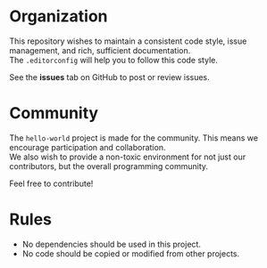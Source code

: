 # Organization

This repository wishes to maintain a consistent code style, issue management, and rich, sufficient documentation.\
The `.editorconfig` will help you to follow this code style.

See the **issues** tab on GitHub to post or review issues.

# Community

The `hello-world` project is made for the community. This means we encourage participation and collaboration.\
We also wish to provide a non-toxic environment for not just our contributors, but the overall programming community.

Feel free to contribute!

# Rules

- No dependencies should be used in this project.
- No code should be copied or modified from other projects.